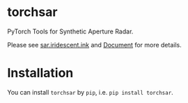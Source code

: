 # torchsar

PyTorch Tools for Synthetic Aperture Radar.

Please see [sar.iridescent.ink](https://sar.iridescent.ink/) and [Document](https://aisari.iridescent.ink/torchsar/) for more details.

# Installation

You can install ``torchsar`` by ``pip``, i.e. ``pip install torchsar``.





